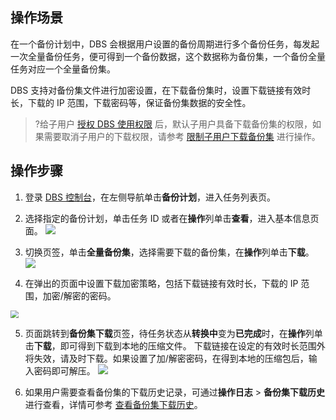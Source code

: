 
## 操作场景
在一个备份计划中，DBS 会根据用户设置的备份周期进行多个备份任务，每发起一次全量备份任务，便可得到一个备份数据，这个数据称为备份集，一个备份全量任务对应一个全量备份集。

DBS 支持对备份集文件进行加密设置，在下载备份集时，设置下载链接有效时长，下载的 IP 范围，下载密码等，保证备份集数据的安全性。

>?给子用户 [授权 DBS 使用权限](https://cloud.tencent.com/document/product/1513/64037) 后，默认子用户具备下载备份集的权限，如果需要取消子用户的下载权限，请参考 [限制子用户下载备份集](https://cloud.tencent.com/document/product/1513/74224) 进行操作。

## 操作步骤
1. 登录 [DBS 控制台](https://console.cloud.tencent.com/dbs)，在左侧导航单击**备份计划**，进入任务列表页。

2. 选择指定的备份计划，单击任务 ID 或者在**操作**列单击**查看**，进入基本信息页面。
    ![](https://qcloudimg.tencent-cloud.cn/raw/c2712383ab008d638ac91765d19b1e1a.png)

3. 切换页签，单击**全量备份集**，选择需要下载的备份集，在**操作**列单击**下载**。
    ![](https://qcloudimg.tencent-cloud.cn/raw/1b12b752b99c8e8cd2fa4e85e1f149ed.png)

4. 在弹出的页面中设置下载加密策略，包括下载链接有效时长，下载的 IP 范围，加密/解密的密码。

  <img src="https://qcloudimg.tencent-cloud.cn/raw/f9a40e9dac546769f457462dcafa505b.png" style="zoom:80%;" />

5. 页面跳转到**备份集下载**页签，待任务状态从**转换中**变为**已完成**时，在**操作**列单击**下载**，即可得到下载到本地的压缩文件。
下载链接在设定的有效时长范围外将失效，请及时下载。如果设置了加/解密密码，在得到本地的压缩包后，输入密码即可解压。
![](https://qcloudimg.tencent-cloud.cn/raw/50189b6ff9a4f9d5a6d6e630767996f6.png)

7. 如果用户需要查看备份集的下载历史记录，可通过**操作日志** > **备份集下载历史**进行查看，详情可参考 [查看备份集下载历史](https://cloud.tencent.com/document/product/1513/76401)。

